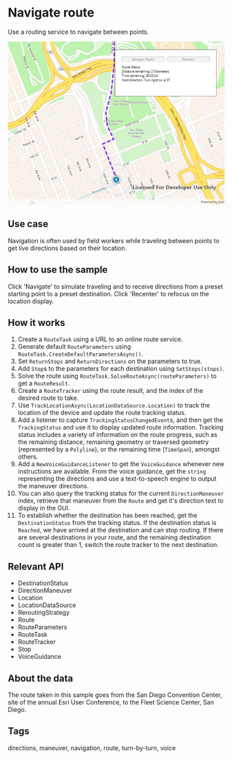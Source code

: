 # Navigate route

Use a routing service to navigate between points.

![Image of navigate route](NavigateRoute.jpg)

## Use case

Navigation is often used by field workers while traveling between points to get live directions based on their location.

## How to use the sample

Click 'Navigate' to simulate traveling and to receive directions from a preset starting point to a preset destination. Click 'Recenter' to refocus on the location display.

## How it works

1. Create a `RouteTask` using a URL to an online route service.
2. Generate default `RouteParameters` using `RouteTask.CreateDefaultParametersAsync()`.
3. Set `ReturnStops` and `ReturnDirections` on the parameters to true.
4. Add `Stop`s to the parameters for each destination using `SetStops(stops)`.
5. Solve the route using `RouteTask.SolveRouteAsync(routeParameters)` to get a `RouteResult`.
6. Create a `RouteTracker` using the route result, and the index of the desired route to take.
7. Use `TrackLocationAsync(LocationDataSource.Location)` to track the location of the device and update the route tracking status.
8. Add a listener to capture `TrackingStatusChangedEvent`s, and then get the `TrackingStatus` and use it to display updated route information. Tracking status includes a variety of information on the route progress, such as the remaining distance, remaining geometry or traversed geometry (represented by a `Polyline`), or the remaining time (`TimeSpan`), amongst others.
9. Add a `NewVoiceGuidanceListener` to get the `VoiceGuidance` whenever new instructions are available. From the voice guidance, get the `string` representing the directions and use a text-to-speech engine to output the maneuver directions.
10. You can also query the tracking status for the current `DirectionManeuver` index, retrieve that maneuver from the `Route` and get it's direction text to display in the GUI.
11. To establish whether the destination has been reached, get the `DestinationStatus` from the tracking status. If the destination status is `Reached`, we have arrived at the destination and can stop routing. If there are several destinations in your route, and the remaining destination count is greater than 1, switch the route tracker to the next destination.

## Relevant API

* DestinationStatus
* DirectionManeuver
* Location
* LocationDataSource
* ReroutingStrategy
* Route
* RouteParameters
* RouteTask
* RouteTracker
* Stop
* VoiceGuidance

## About the data

The route taken in this sample goes from the San Diego Convention Center, site of the annual Esri User Conference, to the Fleet Science Center, San Diego.

## Tags

directions, maneuver, navigation, route, turn-by-turn, voice
